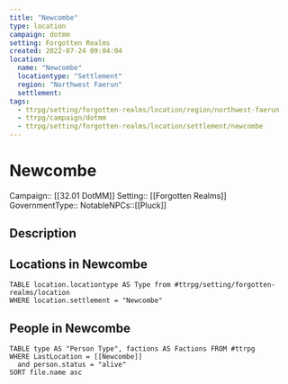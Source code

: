 ```yaml
---
title: "Newcombe"
type: location
campaign: dotmm
setting: Forgotten Realms
created: 2022-07-24 09:04:04
location:
  name: "Newcombe"
  locationtype: "Settlement"
  region: "Northwest Faerun"
  settlement: 
tags:
  - ttrpg/setting/forgotten-realms/location/region/northwest-faerun
  - ttrpg/campaign/dotmm
  - ttrpg/setting/forgotten-realms/location/settlement/newcombe
---
```

# Newcombe

Campaign:: [[32.01 DotMM]]
Setting:: [[Forgotten Realms]]
GovernmentType::
NotableNPCs::[[Pluck]]

## Description



## Locations in Newcombe
```dataview
TABLE location.locationtype AS Type from #ttrpg/setting/forgotten-realms/location
WHERE location.settlement = "Newcombe"
```

## People in Newcombe

```dataview
TABLE type AS "Person Type", factions AS Factions FROM #ttrpg 
WHERE LastLocation = [[Newcombe]]
  and person.status = "alive"
SORT file.name asc
```




